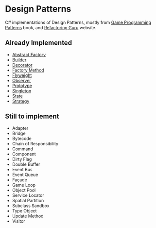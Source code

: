 # Design Patterns

C# implementations of Design Patterns, mostly from [Game Programming Patterns](http://gameprogrammingpatterns.com/) book, and [Refactoring Guru](https://refactoring.guru/design-patterns) website.

## Already Implemented

- [Abstract Factory](DesignPatterns/DesignPatterns/AbstractFactory.cs)
- [Builder](DesignPatterns/DesignPatterns/Builder.cs)
- [Decorator](DesignPatterns/DesignPatterns/Decorator.cs)
- [Factory Method](DesignPatterns/DesignPatterns/FactoryMethod.cs)
- [Flyweight](DesignPatterns/DesignPatterns/Flyweight.cs)
- [Observer](DesignPatterns/DesignPatterns/Observer.cs)
- [Prototype](DesignPatterns/DesignPatterns/Prototype.cs)
- [Singleton](DesignPatterns/DesignPatterns/Singleton.cs)
- [State](DesignPatterns/DesignPatterns/State.cs)
- [Strategy](DesignPatterns/DesignPatterns/Strategy.cs)

## Still to implement

- Adapter
- Bridge
- Bytecode
- Chain of Responsibility
- Command
- Component
- Dirty Flag
- Double Buffer
- Event Bus
- Event Queue
- Façade
- Game Loop
- Object Pool
- Service Locator
- Spatial Partition
- Subclass Sandbox
- Type Object
- Update Method
- Visitor
